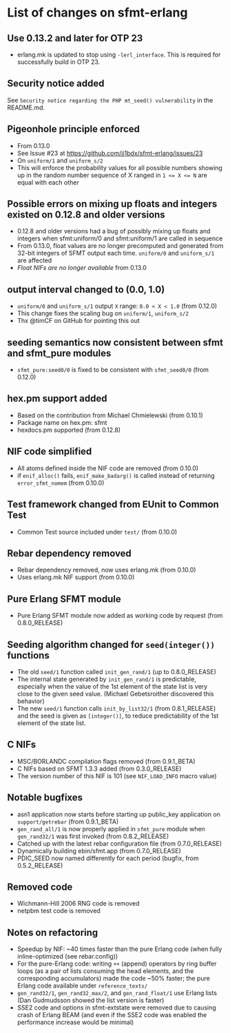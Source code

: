 # List of changes on sfmt-erlang

## Use 0.13.2 and later for OTP 23

* erlang.mk is updated to stop using `-lerl_interface`. This is required for successfully build in OTP 23.

## Security notice added

See `Security notice regarding the PHP mt_seed() vulnerability` in the README.md.

## Pigeonhole principle enforced

* From 0.13.0
* See Issue #23 at https://github.com/jj1bdx/sfmt-erlang/issues/23
* On `uniform/1` and `uniform_s/2`
* This will enforce the probability values for all possible numbers showing up in the random number sequence of X ranged in `1 <= X <= N` are equal with each other

## Possible errors on mixing up floats and integers existed on 0.12.8 and older versions

* 0.12.8 and older versions had a bug of possibly mixing up floats and integers when sfmt:uniform/0 and sfmt:uniform/1 are called in sequence
* From 0.13.0, float values are no longer precomputed and generated from 32-bit integers of SFMT output each time. `uniform/0` and `uniform_s/1` are affected
* _Float NIFs are no longer available_ from 0.13.0

## output interval changed to (0.0, 1.0)

* `uniform/0` and `uniform_s/1` output `X` range: `0.0 < X < 1.0` (from 0.12.0)
* This change fixes the scaling bug on `uniform/1`, `uniform_s/2`
* Thx @timCF on GitHub for pointing this out

## seeding semantics now consistent between sfmt and sfmt_pure modules

* `sfmt_pure:seed0/0` is fixed to be consistent with `sfmt_seed0/0` (from 0.12.0)

## hex.pm support added

* Based on the contribution from Michael Chmielewski (from 0.10.1)
* Package name on hex.pm: sfmt
* hexdocs.pm supported (from 0.12.8)

## NIF code simplified

* All atoms defined inside the NIF code are removed (from 0.10.0)
* if `enif_alloc()` fails, `enif_make_badarg()` is called instead of returning `error_sfmt_nomem` (from 0.10.0)

## Test framework changed from EUnit to Common Test

* Common Test source included under `test/` (from 0.10.0)

## Rebar dependency removed

* Rebar dependency removed, now uses erlang.mk (from 0.10.0)
* Uses erlang.mk NIF support (from 0.10.0)

## Pure Erlang SFMT module

* Pure Erlang SFMT module now added as working code by request (from 0.8.0\_RELEASE)

## Seeding algorithm changed for `seed(integer())` functions

* The old `seed/1` function called `init_gen_rand/1` (up to 0.8.0\_RELEASE)
* The internal state generated by `init_gen_rand/1` is predictable,
  especially when the value of the 1st element of the state list is
  very close to the given seed value. 
  (Michael Gebetsroither discovered this behavior)
* The new `seed/1` function calls `init_by_list32/1` (from 0.8.1\_RELEASE)
  and the seed is given as `[integer()]`,
  to reduce predictability of the 1st element of the state list.

## C NIFs

* MSC/BORLANDC compilation flags removed (from 0.9.1\_BETA)
* C NIFs based on SFMT 1.3.3 added (from 0.3.0\_RELEASE)
* The version number of this NIF is 101 (see `NIF_LOAD_INFO` macro value)

## Notable bugfixes

* asn1 application now starts before starting up public\_key application on `support/getrebar` (from 0.9.1\_BETA)
* `gen_rand_all/1` is now properly applied in `sfmt_pure` module when `gen_rand32/1` was first invoked (from 0.8.2\_RELEASE)
* Catched up with the latest rebar configuration file (from 0.7.0\_RELEASE)
* Dynamically building ebin/sfmt.app (from 0.7.0\_RELEASE)
* PDIC\_SEED now named differently for each period (bugfix, from 0.5.2\_RELEASE)

## Removed code

* Wichmann-Hill 2006 RNG code is removed
* netpbm test code is removed

## Notes on refactoring

* Speedup by NIF: ~40 times faster than the pure Erlang code
  (when fully inline-optimized (see rebar.config))
* For the pure-Erlang code: writing `++` (append) operators by ring buffer loops
  (as a pair of lists consuming the head elements, and the corresponding accumulators)
  made the code ~50% faster; the pure Erlang code available under `reference_texts/`
* `gen_rand32/1`, `gen_rand32_max/2`, and `gen_rand_float/1` use Erlang lists 
  (Dan Gudmudsson showed the list version is faster)
* SSE2 code and options in sfmt-extstate were removed due to causing crash of Erlang BEAM
  (and even if the SSE2 code was enabled the performance increase would be minimal)
